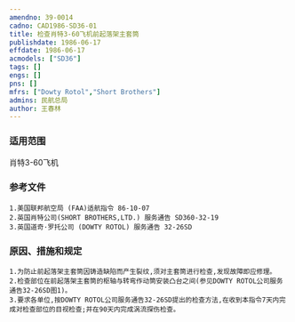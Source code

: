 ```yaml
---
amendno: 39-0014  
cadno: CAD1986-SD36-01  
title: 检查肖特3-60飞机前起落架主套筒  
publishdate: 1986-06-17  
effdate: 1986-06-17  
acmodels: ["SD36"]  
tags: []  
engs: []  
pns: []  
mfrs: ["Dowty Rotol","Short Brothers"]  
admins: 民航总局  
author: 王春林  
---
```

  
### 适用范围  
肖特3-60飞机  
  
<!--more-->  
### 参考文件  
    1.美国联邦航空局 (FAA)适航指令 86-10-07  
    2.英国肖特公司(SHORT BROTHERS,LTD.) 服务通告 SD360-32-19  
    3.英国道奇·罗托公司 (DOWTY ROTOL) 服务通告 32-26SD  
  
### 原因、措施和规定  
    1.为防止前起落架主套筒因铸造缺陷而产生裂纹,须对主套筒进行检查,发现故障即应修理。  
    2.检查部位在前起落架主套筒的枢轴与转弯作动筒安装凸台之间(参见DOWTY ROTOL公司服务通告32-26SD图1)。  
    3.要求各单位,按DOWTY ROTOL公司服务通告32-26SD提出的检查方法,在收到本指令7天内完成对检查部位的目视检查;并在90天内完成涡流探伤检查。  
  
